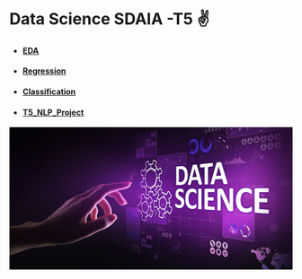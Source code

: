 # Data Science SDAIA -T5 :v:
* #### [EDA](EDA)
* #### [Regression](Regression)
* #### [Classification](Classification)
* #### [T5_NLP_Project](T5_NLP_Project)

![What-is-data-science.jpg ](What-is-data-science.jpg )

